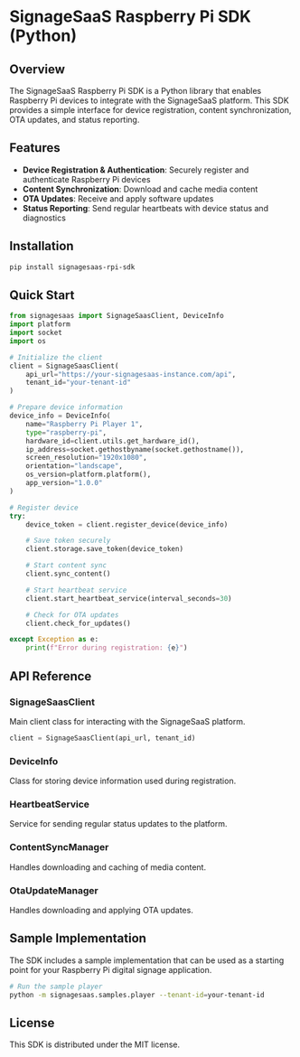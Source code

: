 # SignageSaaS Raspberry Pi SDK (Python)

## Overview

The SignageSaaS Raspberry Pi SDK is a Python library that enables Raspberry Pi devices to integrate with the SignageSaaS platform. This SDK provides a simple interface for device registration, content synchronization, OTA updates, and status reporting.

## Features

- **Device Registration & Authentication**: Securely register and authenticate Raspberry Pi devices
- **Content Synchronization**: Download and cache media content
- **OTA Updates**: Receive and apply software updates
- **Status Reporting**: Send regular heartbeats with device status and diagnostics

## Installation

```bash
pip install signagesaas-rpi-sdk
```

## Quick Start

```python
from signagesaas import SignageSaasClient, DeviceInfo
import platform
import socket
import os

# Initialize the client
client = SignageSaasClient(
    api_url="https://your-signagesaas-instance.com/api",
    tenant_id="your-tenant-id"
)

# Prepare device information
device_info = DeviceInfo(
    name="Raspberry Pi Player 1",
    type="raspberry-pi",
    hardware_id=client.utils.get_hardware_id(),
    ip_address=socket.gethostbyname(socket.gethostname()),
    screen_resolution="1920x1080",
    orientation="landscape",
    os_version=platform.platform(),
    app_version="1.0.0"
)

# Register device
try:
    device_token = client.register_device(device_info)

    # Save token securely
    client.storage.save_token(device_token)

    # Start content sync
    client.sync_content()

    # Start heartbeat service
    client.start_heartbeat_service(interval_seconds=30)

    # Check for OTA updates
    client.check_for_updates()

except Exception as e:
    print(f"Error during registration: {e}")
```

## API Reference

### SignageSaasClient

Main client class for interacting with the SignageSaaS platform.

```python
client = SignageSaasClient(api_url, tenant_id)
```

### DeviceInfo

Class for storing device information used during registration.

### HeartbeatService

Service for sending regular status updates to the platform.

### ContentSyncManager

Handles downloading and caching of media content.

### OtaUpdateManager

Handles downloading and applying OTA updates.

## Sample Implementation

The SDK includes a sample implementation that can be used as a starting point for your Raspberry Pi digital signage application.

```bash
# Run the sample player
python -m signagesaas.samples.player --tenant-id=your-tenant-id
```

## License

This SDK is distributed under the MIT license.
